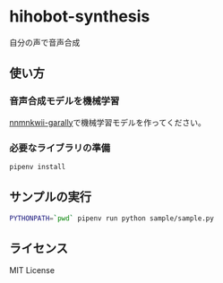 # hihobot-synthesis
自分の声で音声合成

## 使い方
### 音声合成モデルを機械学習
[nnmnkwii-garally](https://r9y9.github.io/nnmnkwii/v0.0.1/nnmnkwii_gallery/notebooks/tts/02-Bidirectional-LSTM%20based%20RNNs%20for%20speech%20synthesis%20(en).html)で機械学習モデルを作ってください。

### 必要なライブラリの準備
```bash
pipenv install
```

## サンプルの実行
```bash
PYTHONPATH=`pwd` pipenv run python sample/sample.py
```

## ライセンス
MIT License

